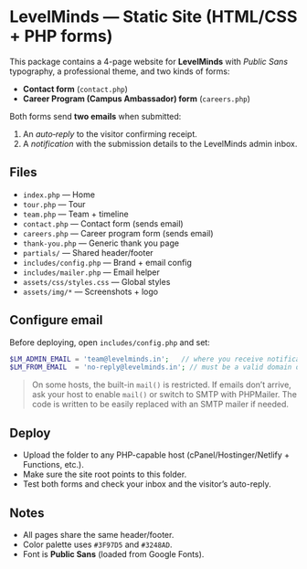 # LevelMinds — Static Site (HTML/CSS + PHP forms)

This package contains a 4-page website for **LevelMinds** with *Public Sans* typography, a professional theme, and two kinds of forms:
- **Contact form** (`contact.php`)
- **Career Program (Campus Ambassador) form** (`careers.php`)

Both forms send **two emails** when submitted:
1) An *auto‑reply* to the visitor confirming receipt.
2) A *notification* with the submission details to the LevelMinds admin inbox.

## Files
- `index.php` — Home
- `tour.php` — Tour
- `team.php` — Team + timeline
- `contact.php` — Contact form (sends email)
- `careers.php` — Career program form (sends email)
- `thank-you.php` — Generic thank you page
- `partials/` — Shared header/footer
- `includes/config.php` — Brand + email config
- `includes/mailer.php` — Email helper
- `assets/css/styles.css` — Global styles
- `assets/img/*` — Screenshots + logo

## Configure email
Before deploying, open `includes/config.php` and set:
```php
$LM_ADMIN_EMAIL = 'team@levelminds.in';   // where you receive notifications
$LM_FROM_EMAIL  = 'no-reply@levelminds.in'; // must be a valid domain on your host
```
> On some hosts, the built-in `mail()` is restricted. If emails don’t arrive, ask your host to enable `mail()` or switch to SMTP with PHPMailer. The code is written to be easily replaced with an SMTP mailer if needed.

## Deploy
- Upload the folder to any PHP-capable host (cPanel/Hostinger/Netlify + Functions, etc.).
- Make sure the site root points to this folder.
- Test both forms and check your inbox and the visitor’s auto-reply.

## Notes
- All pages share the same header/footer.
- Color palette uses `#3F97D5` and `#3248AD`.
- Font is **Public Sans** (loaded from Google Fonts).
